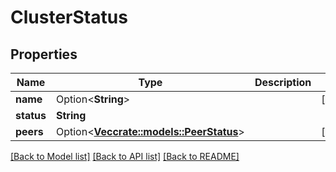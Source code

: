 # ClusterStatus

## Properties

Name | Type | Description | Notes
------------ | ------------- | ------------- | -------------
**name** | Option<**String**> |  | [optional]
**status** | **String** |  | 
**peers** | Option<[**Vec<crate::models::PeerStatus>**](peerStatus.md)> |  | [optional]

[[Back to Model list]](../README.md#documentation-for-models) [[Back to API list]](../README.md#documentation-for-api-endpoints) [[Back to README]](../README.md)


